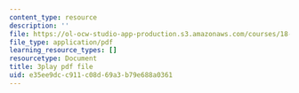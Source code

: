 ```yaml
---
content_type: resource
description: ''
file: https://ol-ocw-studio-app-production.s3.amazonaws.com/courses/18-03sc-differential-equations-fall-2011/e35ee9dcc911c08d69a3b79e688a0361_EWWw0jryj1A.pdf
file_type: application/pdf
learning_resource_types: []
resourcetype: Document
title: 3play pdf file
uid: e35ee9dc-c911-c08d-69a3-b79e688a0361
---
```


